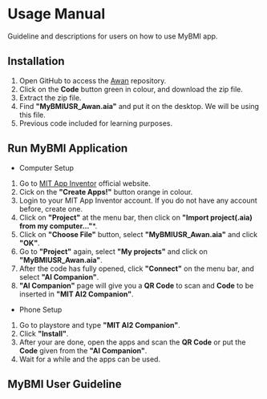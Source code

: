 # Usage Manual

Guideline and descriptions for users on how to use MyBMI app.

## Installation

1. Open GitHub to access the [Awan](https://github.com/Alif-Iskandar/Awan) repository. 
2. Click on the **Code** button green in colour, and download the zip file.
3. Extract the zip file.
4. Find **"MyBMIUSR_Awan.aia"** and put it on the desktop. We will be using this file.
5. Previous code included for learning purposes.

## Run MyBMI Application

* Computer Setup
1. Go to [MIT App Inventor](http://appinventor.mit.edu/) official website.
2. Cick on the **"Create Apps!"** button orange in colour.
3. Login to your MIT App Inventor account. If you do not have any account before, create one.
4. Click on **"Project"** at the menu bar, then click on **"Import project(.aia) from my computer..."***.
5. Click on **"Choose File"** button, select **"MyBMIUSR_Awan.aia"** and click **"OK"**.
6. Go to **"Project"** again, select **"My projects"** and click on **"MyBMIUSR_Awan.aia"**.
7. After the code has fully opened, click **"Connect"** on the menu bar, and select **"AI Companion"**.
8. **"AI Companion"** page will give you a **QR Code** to scan and **Code** to be inserted in **"MIT AI2 Companion"**.

* Phone Setup
1. Go to playstore and type **"MIT AI2 Companion"**.
2. Click **"Install"**.
3. After your are done, open the apps and scan the **QR Code** or put the **Code** given from the **"AI Companion"**.
4. Wait for a while and the apps can be used.

## MyBMI User Guideline
